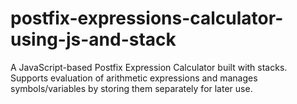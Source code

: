 # postfix-expressions-calculator-using-js-and-stack
A JavaScript-based Postfix Expression Calculator built with stacks. Supports evaluation of arithmetic expressions and manages symbols/variables by storing them separately for later use.
